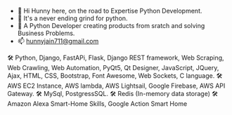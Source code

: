 - 👋 Hi Hunny here, on the road to Expertise Python Development.
- 👀 It's a never ending grind for python.
- 👀 A Python Developer creating products from sratch and solving Business Problems.
- 📫 hunnyjain711@gmail.com


🛠  Python, Django, FastAPi, Flask, Django REST framework, Web Scraping, Web Crawling, Web Automation, PyQt5, Qt Designer, JavaScript, JQuery, Ajax, HTML, CSS, Bootstrap, Font Awesome, Web Sockets, C language.
🛠  AWS EC2 Instance, AWS lambda, AWS Lightsail, Google Firebase, AWS API Gateway.
🛠  MySql, PostgressSQL.
🛠  Redis (In-memory data storage)
🛠  Amazon Alexa Smart-Home Skills, Google Action Smart Home


<!---
Hunnyjain7/Hunnyjain7 is a ✨ special ✨ repository because its `README.md` (this file) appears on your GitHub profile.
You can click the Preview link to take a look at your changes.
--->



